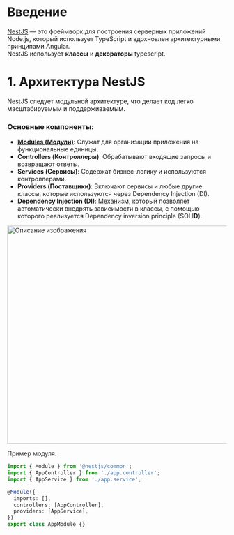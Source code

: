 # Введение

[NestJS](https://docs.nestjs.com/) — это фреймворк для построения серверных приложений Node.js, 
который использует TypeScript и вдохновлен архитектурными принципами Angular.  
NestJS использует **классы** и **декораторы** typescript.

# 1. Архитектура NestJS

NestJS следует модульной архитектуре, что делает код легко масштабируемым и поддерживаемым.

### Основные компоненты:

- **[Modules (Модули)](https://docs.nestjs.com/modules)**: Служат для организации приложения на функциональные единицы.
- **Controllers (Контроллеры)**: Обрабатывают входящие запросы и возвращают ответы.
- **Services (Сервисы)**: Содержат бизнес-логику и используются контроллерами.
- **Providers (Поставщики)**: Включают сервисы и любые другие классы, которые используются через Dependency Injection (DI).
- **Dependency Injection (DI)**: Механизм, который позволяет автоматически внедрять зависимости в классы, с помощью которого
реализуется Dependency inversion principle (SOLI**D**).

<img src="https://production-it-incubator.s3.eu-central-1.amazonaws.com/file-manager/Image/d745eff5-7fd3-462a-afbe-6287266652b1_DIP_2.png" alt="Описание изображения" width="1000" height="500">

Пример модуля:
```typescript
import { Module } from '@nestjs/common';
import { AppController } from './app.controller';
import { AppService } from './app.service';

@Module({
  imports: [],
  controllers: [AppController],
  providers: [AppService],
})
export class AppModule {}
